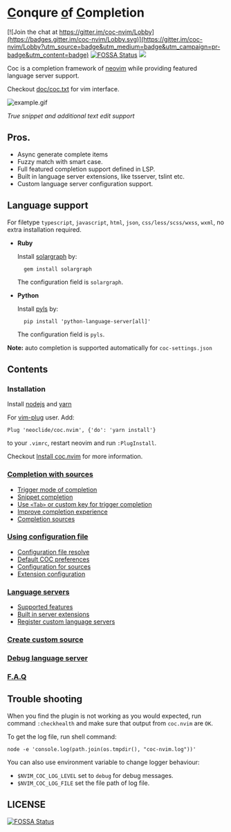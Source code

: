 # [C](#)onqure [o](#)f  [C](#)ompletion

[![Join the chat at https://gitter.im/coc-nvim/Lobby](https://badges.gitter.im/coc-nvim/Lobby.svg)](https://gitter.im/coc-nvim/Lobby?utm_source=badge&utm_medium=badge&utm_campaign=pr-badge&utm_content=badge)
[![FOSSA Status](https://app.fossa.io/api/projects/git%2Bgithub.com%2Fneoclide%2Fcoc.nvim.svg?type=shield)](https://app.fossa.io/projects/git%2Bgithub.com%2Fneoclide%2Fcoc.nvim?ref=badge_shield)
[![](https://img.shields.io/badge/doc-%3Ah%20coc.txt-red.svg)](doc/coc.txt)

Coc is a completion framework of [neovim](https://github.com/neovim/neovim)
while providing featured language server support.

Checkout [doc/coc.txt](/doc/coc.txt) for vim interface.

![example.gif](https://user-images.githubusercontent.com/251450/42722527-028898ea-8780-11e8-959f-09db0d39ba05.gif)

_True snippet and additional text edit support_

## Pros.

* Async generate complete items
* Fuzzy match with smart case.
* Full featured completion support defined in LSP.
* Built in language server extensions, like tsserver, tslint etc.
* Custom language server configuration support.

## Language support

For filetype `typescript`, `javascript`, `html`, `json`, `css/less/scss/wxss`,
`wxml`, no extra installation required.

* **Ruby**

    Install [solargraph](http://solargraph.org/) by:

        gem install solargraph

    The configuration field is `solargraph`.

* **Python**

    Install [pyls](https://github.com/palantir/python-language-server) by:

        pip install 'python-language-server[all]'

    The configuration field is `pyls`.

**Note:** auto completion is supported automatically for `coc-settings.json`

## Contents

### Installation

Install [nodejs](https://nodejs.org/en/download/) and [yarn](https://yarnpkg.com/en/docs/install)

For [vim-plug](https://github.com/junegunn/vim-plug) user. Add:

``` vim
Plug 'neoclide/coc.nvim', {'do': 'yarn install'}
```

to your `.vimrc`, restart neovim and run `:PlugInstall`.

Checkout [Install coc.nvim](https://github.com/neoclide/coc.nvim/wiki/Install-coc.nvim) for more information.

### [Completion with sources](https://github.com/neoclide/coc.nvim/wiki/Completion-with-sources)

* [Trigger mode of completion](https://github.com/neoclide/coc.nvim/wiki/Completion-with-sources#trigger-mode-of-completion)
* [Snippet completion](https://github.com/neoclide/coc.nvim/wiki/Completion-with-sources#snippet-completion)
* [Use `<Tab>` or custom key for trigger completion](https://github.com/neoclide/coc.nvim/wiki/Completion-with-sources#use-tab-or-custom-key-for-trigger-completion)
* [Improve completion experience](https://github.com/neoclide/coc.nvim/wiki/Completion-with-sources#improve-completion-experience)
* [Completion sources](https://github.com/neoclide/coc.nvim/wiki/Completion-with-sources#completion-sources)


### [Using configuration file](https://github.com/neoclide/coc.nvim/wiki/Using-configuration-file)

* [Configuration file resolve](https://github.com/neoclide/coc.nvim/wiki/Using-configuration-file#configuration-file-resolve)
* [Default COC preferences](https://github.com/neoclide/coc.nvim/wiki/Using-configuration-file#default-coc-preferences)
* [Configuration for sources](https://github.com/neoclide/coc.nvim/wiki/Using-configuration-file#configuration-for-sources)
* [Extension configuration](https://github.com/neoclide/coc.nvim/wiki/Using-configuration-file#extension-configuration)

### [Language servers](https://github.com/neoclide/coc.nvim/wiki/Language-servers)

* [Supported features](https://github.com/neoclide/coc.nvim/wiki/Language-servers#supported-features)
* [Built in server extensions](https://github.com/neoclide/coc.nvim/wiki/Language-servers#built-in-server-extensions)
* [Register custom language servers](https://github.com/neoclide/coc.nvim/wiki/Language-servers#register-custom-language-servers)

### [Create custom source](https://github.com/neoclide/coc.nvim/wiki/Create-custom-source)

### [Debug language server](https://github.com/neoclide/coc.nvim/wiki/Debug-language-server)

### [F.A.Q](https://github.com/neoclide/coc.nvim/wiki/F.A.Q)

## Trouble shooting

When you find the plugin is not working as you would expected, run command
`:checkhealth` and make sure that output from `coc.nvim` are `OK`.

To get the log file, run shell command:

    node -e 'console.log(path.join(os.tmpdir(), "coc-nvim.log"))'

You can also use environment variable to change logger behaviour:

* `$NVIM_COC_LOG_LEVEL` set to `debug` for debug messages.
* `$NVIM_COC_LOG_FILE` set the file path of log file.

## LICENSE

[![FOSSA Status](https://app.fossa.io/api/projects/git%2Bgithub.com%2Fneoclide%2Fcoc.nvim.svg?type=large)](https://app.fossa.io/projects/git%2Bgithub.com%2Fneoclide%2Fcoc.nvim?ref=badge_large)
